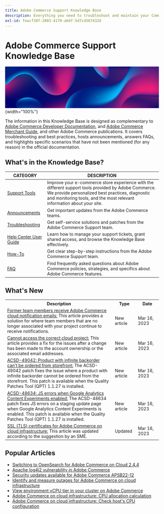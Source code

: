 ```yaml
---
title: Adobe Commerce Support Knowledge Base
description: Everything you need to troubleshoot and maintain your Commerce store.
exl-id: feacf38f-2803-4170-a64f-5d7c4567432d
---
```

# Adobe Commerce Support Knowledge Base

![Knowledge Base homepage](../help/assets/knowledge-base-home-page-cover.jpg){width="100%"}

The information in this Knowledge Base is designed as complementary to [Adobe Commerce Developer Documentation](https://developer.adobe.com/commerce/docs), and [Adobe Commerce Merchant Guide](https://experienceleague.adobe.com/docs/commerce-admin/user-guides/home.html), and other Adobe Commerce publications. It covers troubleshooting and best practices, hosts announcements, answers FAQs, and highlights specific scenarios that have not been mentioned (for any reason) in the official documentation.

## What's in the Knowledge Base?

| CATEGORY | DESCRIPTION | 
| --- | --- |
| [Support Tools](/help/support-tools/overview.md) | Improve your e-commerce store experience with the different support tools provided by Adobe Commerce. We provide personalized best practices, diagnostic and monitoring tools, and the most relevant information about your site. |
| [Announcements](/help/announcements/overview.md) | Get important updates from the Adobe Commerce teams. |
| [Troubleshooting](/help/troubleshooting/overview.md) | Get self-service solutions and patches from the Adobe Commerce Support team. |
| [Help Center User Guide](/help/help-center-guide/help-center/magento-help-center-user-guide.md) | Learn how to manage your support tickets, grant shared access, and browse the Knowledge Base effectively. |
| [How-To](/help/how-to/overview.md) | Get clear step-by-step instructions from the Adobe Commerce Support team. |
| [FAQ](/help/faq/overview.md) | Find frequently asked questions about Adobe Commerce policies, strategies, and specifics about Adobe Commerce features. | 

## What's New

<table style="width:100%">
  <tr>
    <th style="width:70%">Description</th>
    <th style="width:15%">Type</th>
    <th style="width:15%">Date</th>
  </tr>

 <tr>
    <td>
    <a href = "https://experienceleague.adobe.com/docs/commerce-knowledge-base/kb/troubleshooting/miscellaneous/former-teammembers-receive-cloud-notification-emails.html">Former team members receive Adobe Commerce cloud notification emails:</a> This article provides a solution for where team members that are no longer associated with your project continue to receive notifications.
    </td>
    <td>New article</td>
    <td> Mar 16, 2023</td>
  </tr>

  <tr>
    <td>
    <a href = "https://experienceleague.adobe.com/docs/commerce-knowledge-base/kb/troubleshooting/miscellaneous/cannot-access-the-correct-cloud-project.html?lang=en">Cannot access the correct cloud project:</a>  This article provides a fix for the issues after a change has been made to the account ownership or the associated email addresses.
    </td>
    <td>New article</td>
    <td>Mar 16, 2023</td>
  </tr>

  <tr>
    <td>
    <a href="https://experienceleague.adobe.com/docs/commerce-knowledge-base/kb/support-tools/patches/v1-1-27/acsd-49042-product-with-infinite-backorder-cant-be-ordered-from-storefront.html">ACSD-49042: Product with infinite backorder can't be ordered from storefront:</a> The ACSD-49042 patch fixes the issue where a product with infinite backorder cannot be ordered from the storefront. This patch is available when the Quality Patches Tool (QPT) 1.1.27 is installed.
    </td>
    <td>New article</td>
    <td>Mar 16, 2023</td>
  </tr>

  <tr>
    <td>
    <a href="https://experienceleague.adobe.com/docs/commerce-knowledge-base/kb/support-tools/patches/v1-1-27/acsd-48634-js-errors-when-google-analytics-content-experiments-enabled.html">ACSD-48634: JS errors when Google Analytics Content Experiments enabled:</a> The ACSD-48634 patch fixes JS errors on a staging update page when Google Analytics Content Experiments is enabled. This patch is available when the Quality Patches Tool (QPT) 1.1.27 is installed.
    </td>
    <td> New article </td>
    <td> Mar 16, 2023</td>
 </tr>

  <tr>
    <td>
    <a href="https://experienceleague.adobe.com/docs/commerce-knowledge-base/kb/how-to/ssl-tls-certificates-for-magento-commerce-cloud-faq.html?lang=en">SSL (TLS) certificates for Adobe Commerce on cloud infrastructure:</a> This article was updated according to the suggestion by an SME.
    </td>
    <td>Updated</td>
    <td>Mar 16, 2023</td>
  </tr>
</table>

## Popular Articles

* [Switching to OpenSearch for Adobe Commerce on Cloud 2.4.4](/help/announcements/adobe-commerce-announcements/switching-to-opensearch-for-adobe-commerce-on-cloud-2.4.4.md)
* [Apache log4j2 vulnerability in Adobe Commerce](/help/announcements/adobe-commerce-announcements/apache-log4j2-adobe-commerce.md)
* [Security updates available for Adobe Commerce APSB22-12](/help/troubleshooting/known-issues-patches-attached/0-day-vulnerability-patch.md)
* [Identify and measure outages for Adobe Commerce on cloud infrastructure](/help/how-to/general/how-to-identify-outages.md)
* [View environment vCPU tier in your cluster on Adobe Commerce](/help/how-to/general/check-vcpu-using-observation-for-adobe-commerce.md)
* [Adobe Commerce on cloud infrastructure: CPU allocation calculation](/help/how-to/general/magento-commerce-cloud-cpu-allocation-calculation.md)
* [Adobe Commerce on cloud infrastructure: Check host's CPU configuration](/help/how-to/general/magento-commerce-cloud-check-hosts-cpu-configuration.md)
